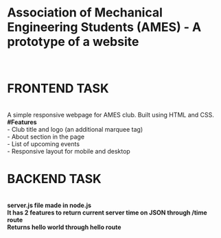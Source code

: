 <h1><b>Association of Mechanical Engineering Students (AMES) - A prototype of a website</h1></b><br>
<h1>FRONTEND TASK</h1><br>
A simple responsive webpage for AMES club. Built using HTML and CSS.<br>
<b>#Features</b> <br>
- Club title and logo (an additional marquee tag)<br>
- About section in the page <br>
- List of upcoming events <br>
- Responsive layout for mobile and desktop<br>
<h1>BACKEND TASK</h1><br>
<b>server.js file made in node.js</b><br>
<b>It has 2 features to return current server time on JSON through /time route</b><br>
<b>Returns hello world through hello route </b>
